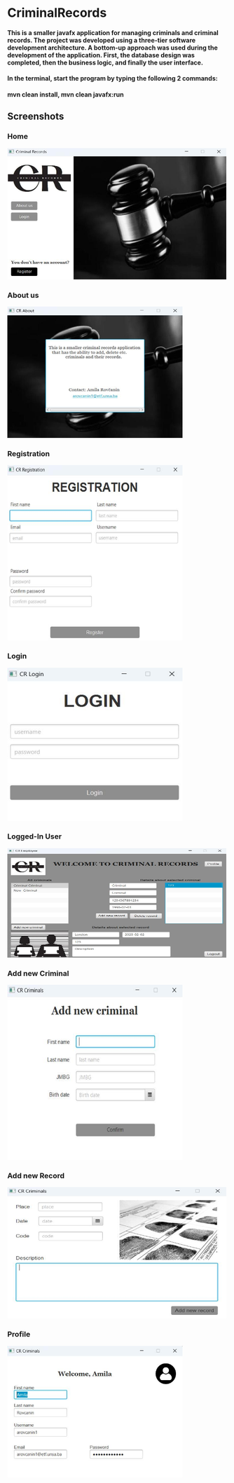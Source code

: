 # CriminalRecords
#### This is a smaller javafx application for managing criminals and criminal records. The project was developed using a three-tier software development architecture. A bottom-up approach was used during the development of the application. First, the database design was completed, then the business logic, and finally the user interface. 
#### In the terminal, start the program by typing the following 2 commands:
#### mvn clean install, mvn clean javafx:run


## Screenshots 
### __Home__ 
<img src="./src/main/resources/screenshots/home.jpg" width="500" height="300"> 

### __About us__
<img src="./src/main/resources/screenshots/about.jpg" width="400" height="300"> 

### __Registration__
<img src="./src/main/resources/screenshots/registration.jpg" width="400" height="400"> 

### __Login__
<img src="./src/main/resources/screenshots/login.jpg" width="400" height="350"> 

### __Logged-In User__
<img src="./src/main/resources/screenshots/employee.jpg" width="500" height="250"> 

### __Add new Criminal__
<img src="./src/main/resources/screenshots/addCriminal.jpg" width="400" height="400"> 

### __Add new Record__
<img src="./src/main/resources/screenshots/addRecord.jpg" width="500" height="300"> 

### __Profile__
<img src="./src/main/resources/screenshots/profile.jpg" width="400" height="300"> 

